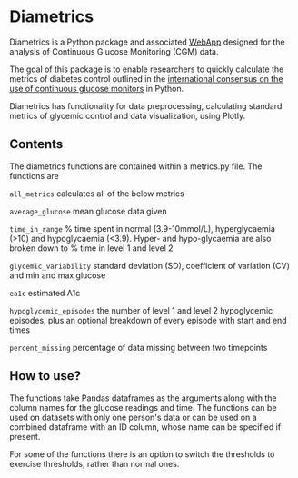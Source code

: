 # Diametrics
Diametrics is a Python package and associated [WebApp](https://diametrics.org) designed for the analysis of Continuous Glucose Monitoring (CGM) data. 

The goal of this package is to enable researchers to quickly calculate the metrics of diabetes control outlined in the [international consensus on the use of continuous glucose monitors](https://diabetesjournals.org/care/article/40/12/1631/37000/International-Consensus-on-Use-of-Continuous) in Python.
 

Diametrics has functionality for data preprocessing, calculating standard metrics of glycemic control and data visualization, using Plotly.


## Contents 
The diametrics functions are contained within a metrics.py file. The functions are

`all_metrics` calculates all of the below metrics

`average_glucose` mean glucose data given

`time_in_range` % time spent in normal (3.9-10mmol/L), hyperglycaemia (>10) and hypoglycaemia (<3.9). Hyper- and hypo-glycaemia are also broken down to % time in level 1 and level 2

`glycemic_variability` standard deviation (SD), coefficient of variation (CV) and min and max glucose

`ea1c` estimated A1c

`hypoglycemic_episodes` the number of level 1 and level 2 hypoglycemic episodes, plus an optional breakdown of every episode with start and end times

`percent_missing` percentage of data missing between two timepoints

## How to use?
 The functions take Pandas dataframes as the arguments along with the column names for the glucose readings and time. The functions can be used on datasets with only one person's data or can be used on a combined dataframe with an ID column, whose name can be specified if present.

For some of the functions there is an option to switch the thresholds to exercise thresholds, rather than normal ones.
